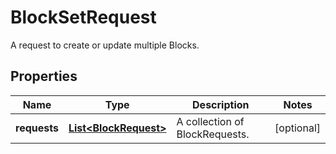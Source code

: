 

# BlockSetRequest

A request to create or update multiple Blocks.

## Properties

| Name | Type | Description | Notes |
|------------ | ------------- | ------------- | -------------|
|**requests** | [**List&lt;BlockRequest&gt;**](BlockRequest.md) | A collection of BlockRequests. |  [optional] |



